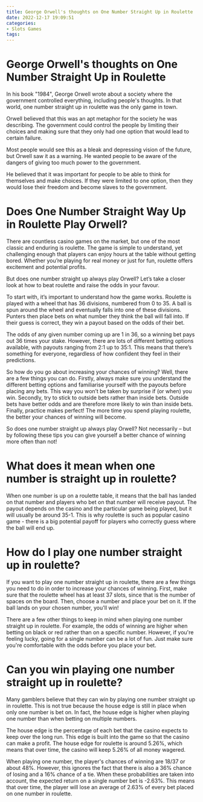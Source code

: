 ```yaml
---
title: George Orwell's thoughts on One Number Straight Up in Roulette
date: 2022-12-17 19:09:51
categories:
- Slots Games
tags:
---
```



#  George Orwell's thoughts on One Number Straight Up in Roulette

In his book "1984", George Orwell wrote about a society where the government controlled everything, including people's thoughts. In that world, one number straight up in roulette was the only game in town.

Orwell believed that this was an apt metaphor for the society he was describing. The government could control the people by limiting their choices and making sure that they only had one option that would lead to certain failure.

Most people would see this as a bleak and depressing vision of the future, but Orwell saw it as a warning. He wanted people to be aware of the dangers of giving too much power to the government.

He believed that it was important for people to be able to think for themselves and make choices. If they were limited to one option, then they would lose their freedom and become slaves to the government.

#  Does One Number Straight Way Up in Roulette Play Orwell?

There are countless casino games on the market, but one of the most classic and enduring is roulette. The game is simple to understand, yet challenging enough that players can enjoy hours at the table without getting bored. Whether you’re playing for real money or just for fun, roulette offers excitement and potential profits.

But does one number straight up always play Orwell? Let’s take a closer look at how to beat roulette and raise the odds in your favour.

To start with, it’s important to understand how the game works. Roulette is played with a wheel that has 36 divisions, numbered from 0 to 35. A ball is spun around the wheel and eventually falls into one of these divisions. Punters then place bets on what number they think the ball will fall into. If their guess is correct, they win a payout based on the odds of their bet.

The odds of any given number coming up are 1 in 36, so a winning bet pays out 36 times your stake. However, there are lots of different betting options available, with payouts ranging from 2:1 up to 35:1. This means that there’s something for everyone, regardless of how confident they feel in their predictions.

So how do you go about increasing your chances of winning? Well, there are a few things you can do. Firstly, always make sure you understand the different betting options and familiarise yourself with the payouts before placing any bets. This way you won’t be taken by surprise if (or when) you win. Secondly, try to stick to outside bets rather than inside bets. Outside bets have better odds and are therefore more likely to win than inside bets. Finally, practice makes perfect! The more time you spend playing roulette, the better your chances of winning will become.

So does one number straight up always play Orwell? Not necessarily – but by following these tips you can give yourself a better chance of winning more often than not!

#  What does it mean when one number is straight up in roulette?

When one number is up on a roulette table, it means that the ball has landed on that number and players who bet on that number will receive payout. The payout depends on the casino and the particular game being played, but it will usually be around 35-1. This is why roulette is such as popular casino game - there is a big potential payoff for players who correctly guess where the ball will end up.

#  How do I play one number straight up in roulette? 

If you want to play one number straight up in roulette, there are a few things you need to do in order to increase your chances of winning. First, make sure that the roulette wheel has at least 37 slots, since that is the number of spaces on the board. Then, choose a number and place your bet on it. If the ball lands on your chosen number, you'll win!

There are a few other things to keep in mind when playing one number straight up in roulette. For example, the odds of winning are higher when betting on black or red rather than on a specific number. However, if you're feeling lucky, going for a single number can be a lot of fun. Just make sure you're comfortable with the odds before you place your bet.

#  Can you win playing one number straight up in roulette?

Many gamblers believe that they can win by playing one number straight up in roulette. This is not true because the house edge is still in place when only one number is bet on. In fact, the house edge is higher when playing one number than when betting on multiple numbers.

The house edge is the percentage of each bet that the casino expects to keep over the long run. This edge is built into the game so that the casino can make a profit. The house edge for roulette is around 5.26%, which means that over time, the casino will keep 5.26% of all money wagered.

When playing one number, the player's chances of winning are 18/37 or about 48%. However, this ignores the fact that there is also a 36% chance of losing and a 16% chance of a tie. When these probabilities are taken into account, the expected return on a single number bet is -2.63%. This means that over time, the player will lose an average of 2.63% of every bet placed on one number in roulette.